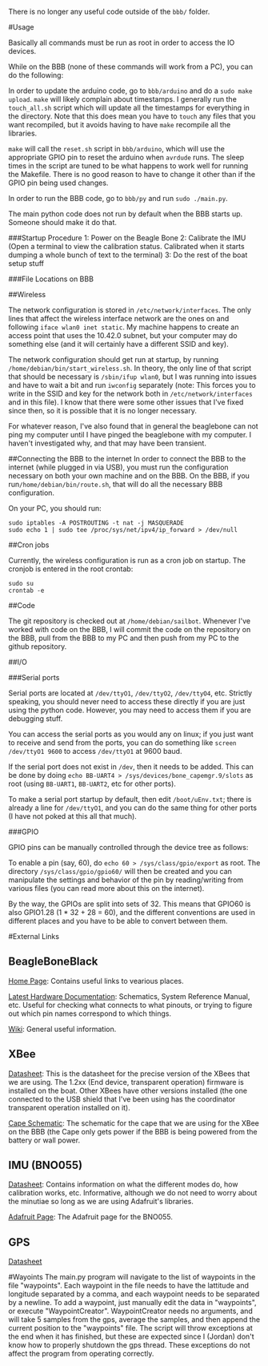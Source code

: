 There is no longer any useful code outside of the `bbb/` folder.

#Usage

Basically all commands must be run as root in order to access the
IO devices.

While on the BBB (none of these commands will work from a PC),
you can do the following:

In order to update the arduino code, go to `bbb/arduino` and
do a `sudo make upload`. `make` will likely complain about timestamps.
I generally run the `touch_all.sh` script which will update all the timestamps
for everything in the directory. Note that this does mean you have to `touch`
any files that you want recompiled, but it avoids having to have `make` recompile
all the libraries.

`make` will call the `reset.sh` script in `bbb/arduino`, which will use the
appropriate GPIO pin to reset the arduino when `avrdude` runs. The sleep times
in the script are tuned to be what happens to work well for running the Makefile.
There is no good reason to have to change it other than if the GPIO pin being
used changes.

In order to run the BBB code, go to `bbb/py` and run `sudo ./main.py`.

The main python code does not run by default when the BBB starts up.
Someone should make it do that.

###Startup Procedure
1:  Power on the Beagle Bone
2:  Calibrate the IMU
    (Open a terminal to view the calibration status.  Calibrated when it
     starts dumping a whole bunch of text to the terminal)
3:  Do the rest of the boat setup stuff

###File Locations on BBB

##Wireless

The network configuration is stored in `/etc/network/interfaces`. The only lines that affect the wireless interface network are the ones on and following `iface wlan0 inet static`. My machine happens to create an access point that uses the 10.42.0 subnet, but your computer may do something else (and it will certainly have a different SSID and key).

The network configuration should get run at startup, by running `/home/debian/bin/start_wireless.sh`. In theory, the only line of that script that should be necessary is `/sbin/ifup wlan0`, but I was running into issues and have to wait a bit and run `iwconfig` separately (note: This forces you to write in the SSID and key for the network both in `/etc/network/interfaces` and in this file). I know that there were some other issues that I've fixed since then, so it is possible that it is no longer necessary.

For whatever reason, I've also found that in general the beaglebone can not ping my computer until I have pinged the beaglebone with my computer. I haven't investigated why, and that may have been transient.

##Connecting the BBB to the internet
In order to connect the BBB to the internet (while plugged in via USB), you must run the configuration necessary on both your own machine and on the BBB. On the BBB, if you run`/home/debian/bin/route.sh`, that will do all the necessary BBB configuration. 

On your PC, you should run:
```
sudo iptables -A POSTROUTING -t nat -j MASQUERADE
sudo echo 1 | sudo tee /proc/sys/net/ipv4/ip_forward > /dev/null
```

##Cron jobs

Currently, the wireless configuration is run as a cron job on startup. The cronjob is entered in the root crontab:
```
sudo su
crontab -e
```

##Code

The git repository is checked out at `/home/debian/sailbot`. Whenever I've worked with code on the BBB, I will commit the code on the repository on the BBB, pull from the BBB to my PC and then push from my PC to the github repository.

##I/O

###Serial ports

Serial ports are located at `/dev/ttyO1`, `/dev/ttyO2`, `/dev/ttyO4`, etc.
Strictly speaking, you should never need to access these directly if you are just using the python code. However, you may need to access them if you are debugging stuff.

You can access the serial ports as you would any on linux; if you just want to receive and send from the ports, you can do something like `screen /dev/ttyO1 9600` to access `/dev/ttyO1` at 9600 baud.

If the serial port does not exist in `/dev`, then it needs to be added. This can be done by doing `echo BB-UART4 > /sys/devices/bone_capemgr.9/slots` as root (using `BB-UART1`, `BB-UART2`, etc for other ports).

To make a serial port startup by default, then edit `/boot/uEnv.txt`; there is already a line for `/dev/ttyO1`, and you can do the same thing for other ports (I have not poked at this all that much).

###GPIO

GPIO pins can be manually controlled through the device tree as follows:

To enable a pin (say, 60), do `echo 60 > /sys/class/gpio/export` as root. The directory `/sys/class/gpio/gpio60/` will then be created and you can manipulate the settings and behavior of the pin by reading/writing from various files (you can read more about this on the internet).

By the way, the GPIOs are split into sets of 32. This means that GPIO60 is also GPIO1.28 (1 * 32 + 28 = 60), and the different conventions are used in different places and you have to be able to convert between them.

#External Links

## BeagleBoneBlack

[Home Page](https://beagleboard.org/black): Contains useful links to vearious places.

[Latest Hardware Documentation](http://elinux.org/Beagleboard:BeagleBoneBlack#LATEST_PRODUCTION_FILES_.28C.29): Schematics, System Reference Manual, etc. Useful for checking what connects to what pinouts, or trying to figure out which pin names correspond to which things.

[Wiki](http://elinux.org/Beagleboard:BeagleBoneBlack): General useful information.

## XBee
[Datasheet](https://www.sparkfun.com/datasheets/Wireless/Zigbee/XBee-2.5-Manual.pdf): This is the datasheet for the precise version of the XBees that we are using. The 1.2xx (End device, transparent operation) firmware is installed on the boat. Other XBees have other versions installed (the one connected to the USB shield that I've been using has the coordinator transparent operation installed on it).

[Cape Schematic](https://raw.githubusercontent.com/lgxlogic/CBB-XBEE/master/CBB-XBEE-sch.png): The schematic for the cape that we are using for the XBee on the BBB (the Cape only gets power if the BBB is being powered from the battery or wall power.

## IMU (BNO055)
[Datasheet](https://cdn-shop.adafruit.com/datasheets/BST_BNO055_DS000_12.pdf): Contains information on what the different modes do, how calibration works, etc. Informative, although we do not need to worry about the minutiae so long as we are using Adafruit's libraries.

[Adafruit Page](https://learn.adafruit.com/adafruit-bno055-absolute-orientation-sensor/overview): The Adafruit page for the BNO055.

## GPS
[Datasheet](http://cdn.sparkfun.com/datasheets/Sensors/GPS/GP-635T-121130.pdf)

#Wayoints
The main.py program will navigate to the list of waypoints in the file "waypoints". Each waypoint in the file needs to have the lattitude and longitude separated by a comma, and each waypoint needs to be separated by a newline.  To add a waypoint, just manually edit the data in "waypoints", or execute "WaypointCreator".  WaypointCreator needs no arguments, and will take 5 samples from the gps, average the samples, and then append the current position to the "waypoints" file.  The script will throw exceptions at the end when it has finished, but these are expected since I (Jordan) don't know how to properly shutdown the gps thread.  These exceptions do not affect the program from operating correctly.
